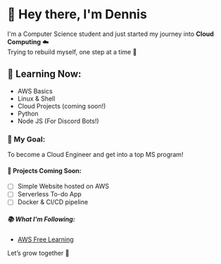 # 👋 Hey there, I'm Dennis

I'm a Computer Science student and just started my journey into **Cloud Computing** ☁️  
Trying to rebuild myself, one step at a time 🙌

## 🔧 Learning Now:
- AWS Basics
- Linux & Shell
- Cloud Projects (coming soon!)
- Python
- Node JS (For Discord Bots!)

### 🌱 My Goal:
To become a Cloud Engineer and get into a top MS program!

#### 🚀 Projects Coming Soon:
- [ ] Simple Website hosted on AWS
- [ ] Serverless To-do App
- [ ] Docker & CI/CD pipeline

##### 📚 What I'm Following:
- [AWS Free Learning](https://www.simplilearn.com/free-aws-cloud-practitioner-essentials-course-skillup)

Let’s grow together 🌱

